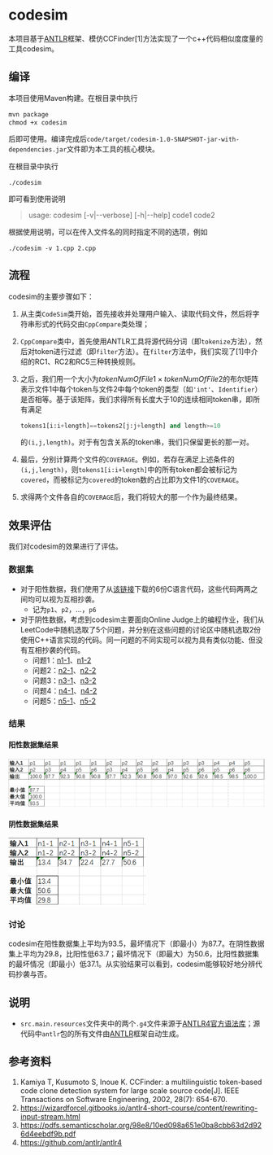 # codesim

本项目基于[ANTLR](https://www.antlr.org/)框架、模仿CCFinder[1]方法实现了一个c++代码相似度度量的工具codesim。

## 编译

本项目使用Maven构建。在根目录中执行

```shell
mvn package
chmod +x codesim
```

后即可使用。编译完成后`code/target/codesim-1.0-SNAPSHOT-jar-with-dependencies.jar`文件即为本工具的核心模块。

在根目录中执行

```shell
./codesim
```

即可看到使用说明

> usage: codesim [-v|--verbose] [-h|--help] code1 code2

根据使用说明，可以在传入文件名的同时指定不同的选项，例如

```shell
./codesim -v 1.cpp 2.cpp
```

## 流程

codesim的主要步骤如下：

1. 从主类`CodeSim`类开始，首先接收并处理用户输入、读取代码文件，然后将字符串形式的代码交由`CppCompare`类处理；

2. `CppCompare`类中，首先使用ANTLR工具将源代码分词（即`tokenize`方法），然后对token进行过滤（即`filter`方法）。在`filter`方法中，我们实现了[1]中介绍的RC1、RC2和RC5三种转换规则。

3. 之后，我们用一个大小为$tokenNumOfFile1\times tokenNumOfFile2$的布尔矩阵表示文件1中每个token与文件2中每个token的类型（如`'int'`、`Identifier`）是否相等。基于该矩阵，我们求得所有长度大于10的连续相同token串，即所有满足

   ```python
   tokens1[i:i+length]==tokens2[j:j+length] and length>=10
   ```

   的`(i,j,length)`。对于有包含关系的token串，我们只保留更长的那一对。

4. 最后，分别计算两个文件的`COVERAGE`。例如，若存在满足上述条件的`(i,j,length)`，则`tokens1[i:i+length]`中的所有token都会被标记为`covered`，而被标记为`covered`的token数的占比即为文件1的`COVERAGE`。

5. 求得两个文件各自的`COVERAGE`后，我们将较大的那一个作为最终结果。

## 效果评估

我们对codesim的效果进行了评估。

### 数据集

- 对于阳性数据，我们使用了从[该链接](https://tautcony.xyz/2018/01/06/moss-and-sim/)下载的6份C语言代码，这些代码两两之间均可以视为互相抄袭。
  - 记为`p1`、`p2`，...，`p6`
- 对于阴性数据，考虑到codesim主要面向Online Judge上的编程作业，我们从LeetCode中随机选取了5个问题，并分别在这些问题的讨论区中随机选取2份使用C++语言实现的代码。同一问题的不同实现可以视为具有类似功能、但没有互相抄袭的代码。
  - 问题1：[n1-1](https://leetcode.com/problems/largest-triangle-area/discuss/122711)、[n1-2](https://leetcode.com/problems/largest-triangle-area/discuss/863701)
  - 问题2：[n2-1](https://leetcode.com/problems/binary-tree-postorder-traversal/discuss/45550)、[n2-2](https://leetcode.com/problems/binary-tree-postorder-traversal/discuss/774726)
  - 问题3：[n3-1](https://leetcode.com/problems/minimum-falling-path-sum-ii/discuss/452207)、[n3-2](https://leetcode.com/problems/minimum-falling-path-sum-ii/discuss/723719)
  - 问题4：[n4-1](https://leetcode.com/problems/task-scheduler/discuss/104504)、[n4-2](https://leetcode.com/problems/task-scheduler/discuss/104493)
  - 问题5：[n5-1](https://leetcode.com/problems/random-point-in-non-overlapping-rectangles/discuss/170503)、[n5-2](https://leetcode.com/problems/random-point-in-non-overlapping-rectangles/discuss/154795)

### 结果

#### 阳性数据集结果

![image-20201209171111178](README.assets/image-20201209171111178.png)

#### 阴性数据集结果

<img src="README.assets/image-20201209171138620.png" alt="image-20201209171138620" style="zoom:50%;" />

### 讨论

codesim在阳性数据集上平均为93.5，最坏情况下（即最小）为87.7。在阴性数据集上平均为29.8，比阳性低63.7；最坏情况下（即最大）为50.6，比阳性数据集的最坏情况（即最小）低37.1。从实验结果可以看到，codesim能够较好地分辨代码抄袭与否。

## 说明

- `src.main.resources`文件夹中的两个`.g4`文件来源于[ANTLR4官方语法库](https://github.com/antlr/grammars-v4/tree/master/cpp)；源代码中`antlr`包的所有文件由[ANTLR](https://www.antlr.org/)框架自动生成。

## 参考资料

1. Kamiya T, Kusumoto S, Inoue K. CCFinder: a multilinguistic token-based code clone detection system for large scale source code[J]. IEEE Transactions on Software Engineering, 2002, 28(7): 654-670.
2. https://wizardforcel.gitbooks.io/antlr4-short-course/content/rewriting-input-stream.html
3. https://pdfs.semanticscholar.org/98e8/10ed098a651e0ba8cbb63d2d926d4eebdf9b.pdf
4. https://github.com/antlr/antlr4

